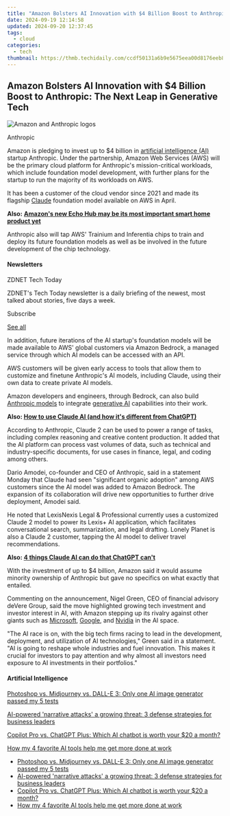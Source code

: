 ```yaml
---
title: "Amazon Bolsters AI Innovation with $4 Billion Boost to Anthropic: The Next Leap in Generative Tech"
date: 2024-09-19 12:14:58
updated: 2024-09-20 12:37:45
tags:
  - cloud
categories:
  - tech
thumbnail: https://thmb.techidaily.com/ccdf50131a6b9e5675eea00d8176eeb8be6c7d5597ded286e2b977dc206141e5.jpg
---
```


## Amazon Bolsters AI Innovation with $4 Billion Boost to Anthropic: The Next Leap in Generative Tech

![Amazon and Anthropic logos](https://www.zdnet.com/a/img/resize/eb8d112e6c9bc67a1533f2f0e9cda6b0628e5c8d/2023/09/25/05cc53c3-73e1-4709-995d-4ff27e31d112/screenshot-2023-09-25-at-9-31-20-am.jpg?auto=webp&width=1280)

Anthropic

Amazon is pledging to invest up to $4 billion in [artificial intelligence (AI)](https://www.zdnet.com/article/what-is-ai-heres-everything-you-need-to-know-about-artificial-intelligence/) startup Anthropic. Under the partnership, Amazon Web Services (AWS) will be the primary cloud platform for Anthropic's mission-critical workloads, which include foundation model development, with further plans for the startup to run the majority of its workloads on AWS. 

It has been a customer of the cloud vendor since 2021 and made its flagship [Claude](https://www.zdnet.com/article/anthropics-updated-chatgpt-rival-offers-more-detailed-less-offensive-responses/) foundation model available on AWS in April.

**Also:** [**Amazon's new Echo Hub may be its most important smart home product yet**](https://www.zdnet.com/home-and-office/smart-home/amazons-new-echo-hub-may-be-its-most-important-smart-home-product-yet/)

Anthropic also will tap AWS' Trainium and Inferentia chips to train and deploy its future foundation models as well as be involved in the future development of the chip technology. 

#### Newsletters

ZDNET Tech Today

ZDNET's Tech Today newsletter is a daily briefing of the newest, most talked about stories, five days a week.

 Subscribe

[See all](https://www.zdnet.com/newsletters/)

In addition, future iterations of the AI startup's foundation models will be made available to AWS' global customers via Amazon Bedrock, a managed service through which AI models can be accessed with an API. 

AWS customers will be given early access to tools that allow them to customize and finetune Anthropic's AI models, including Claude, using their own data to create private AI models. 

Amazon developers and engineers, through Bedrock, can also build [Anthropic models](https://www.zdnet.com/article/anthropic-unveils-claude-pro-a-paid-subscription-plan-for-its-chatgpt-rival/) to integrate [generative AI](https://www.zdnet.com/article/what-is-generative-ai-and-why-is-it-so-popular-heres-everything-you-need-to-know/) capabilities into their work. 

**Also: [How to use Claude AI (and how it's different from ChatGPT)](https://www.zdnet.com/article/how-to-use-claude-ai-and-how-its-different-from-chatgpt/)**

According to Anthropic, Claude 2 can be used to power a range of tasks, including complex reasoning and creative content production. It added that the AI platform can process vast volumes of data, such as technical and industry-specific documents, for use cases in finance, legal, and coding among others. 

Dario Amodei, co-founder and CEO of Anthropic, said in a statement Monday that Claude had seen "significant organic adoption" among AWS customers since the AI model was added to Amazon Bedrock. The expansion of its collaboration will drive new opportunities to further drive deployment, Amodei said. 

He noted that LexisNexis Legal & Professional currently uses a customized Claude 2 model to power its Lexis+ AI application, which facilitates conversational search, summarization, and legal drafting. Lonely Planet is also a Claude 2 customer, tapping the AI model to deliver travel recommendations. 

**Also: [4 things Claude AI can do that ChatGPT can't](https://www.zdnet.com/article/4-things-claude-ai-can-do-that-chatgpt-cant/)**

With the investment of up to $4 billion, Amazon said it would assume minority ownership of Anthropic but gave no specifics on what exactly that entailed.

Commenting on the announcement, Nigel Green, CEO of financial advisory deVere Group, said the move highlighted growing tech investment and investor interest in AI, with Amazon stepping up its rivalry against other giants such as [Microsoft](https://www.zdnet.com/article/microsoft-just-made-a-huge-investment-in-chatgpt-maker-openai-heres-why/), [Google](https://www.zdnet.com/article/google-bard-is-stepping-up-its-ai-game-with-these-new-features/), and [Nvidia](https://www.zdnet.com/article/nvidia-teams-up-with-snowflake-for-large-language-model-ai/) in the AI space.

"The AI race is on, with the big tech firms racing to lead in the development, deployment, and utilization of AI technologies," Green said in a statement. "AI is going to reshape whole industries and fuel innovation. This makes it crucial for investors to pay attention and why almost all investors need exposure to AI investments in their portfolios."

#### Artificial Intelligence

[Photoshop vs. Midjourney vs. DALL-E 3: Only one AI image generator passed my 5 tests](https://www.zdnet.com/article/is-photoshops-new-text-to-image-as-good-as-midjourney-and-dall-e-we-test-it-and-see/ "Photoshop vs. Midjourney vs. DALL-E 3: Only one AI image generator passed my 5 tests")

[AI-powered 'narrative attacks' a growing threat: 3 defense strategies for business leaders](https://www.zdnet.com/article/ai-powered-narrative-attacks-a-growing-threat-3-defense-strategies-for-business-leaders/ "AI-powered 'narrative attacks' a growing threat: 3 defense strategies for business leaders")

[Copilot Pro vs. ChatGPT Plus: Which AI chatbot is worth your $20 a month?](https://www.zdnet.com/article/copilot-pro-vs-chatgpt-plus-which-is-ai-chatbot-is-worth-your-20-a-month/ "Copilot Pro vs. ChatGPT Plus: Which AI chatbot is worth your $20 a month?")

[How my 4 favorite AI tools help me get more done at work](https://www.zdnet.com/article/how-my-4-favorite-ai-tools-help-me-get-more-done-at-work/ "How my 4 favorite AI tools help me get more done at work")

* [Photoshop vs. Midjourney vs. DALL-E 3: Only one AI image generator passed my 5 tests](https://www.zdnet.com/article/is-photoshops-new-text-to-image-as-good-as-midjourney-and-dall-e-we-test-it-and-see/ "Photoshop vs. Midjourney vs. DALL-E 3: Only one AI image generator passed my 5 tests")
* [AI-powered 'narrative attacks' a growing threat: 3 defense strategies for business leaders](https://www.zdnet.com/article/ai-powered-narrative-attacks-a-growing-threat-3-defense-strategies-for-business-leaders/ "AI-powered 'narrative attacks' a growing threat: 3 defense strategies for business leaders")
* [Copilot Pro vs. ChatGPT Plus: Which AI chatbot is worth your $20 a month?](https://www.zdnet.com/article/copilot-pro-vs-chatgpt-plus-which-is-ai-chatbot-is-worth-your-20-a-month/ "Copilot Pro vs. ChatGPT Plus: Which AI chatbot is worth your $20 a month?")
* [How my 4 favorite AI tools help me get more done at work](https://www.zdnet.com/article/how-my-4-favorite-ai-tools-help-me-get-more-done-at-work/ "How my 4 favorite AI tools help me get more done at work")

<ins class="adsbygoogle"
     style="display:block"
     data-ad-format="autorelaxed"
     data-ad-client="ca-pub-7571918770474297"
     data-ad-slot="1223367746"></ins>



<ins class="adsbygoogle"
     style="display:block"
     data-ad-client="ca-pub-7571918770474297"
     data-ad-slot="8358498916"
     data-ad-format="auto"
     data-full-width-responsive="true"></ins>
